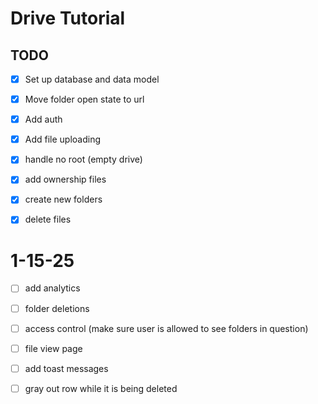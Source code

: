 # Drive Tutorial

## TODO
- [x] Set up database and data model
- [x] Move folder open state to url
- [x] Add auth
- [x] Add file uploading
- [x] handle no root (empty drive)
- [x] add ownership files
- [x] create new folders
- [x] delete files


# 1-15-25
- [ ] add analytics
- [ ] folder deletions
- [ ] access control (make sure user is allowed to see folders in question)
- [ ] file view page
- [ ] add toast messages
- [ ] gray out row while it is being deleted

